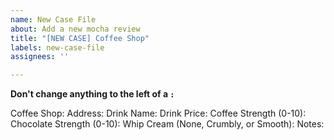 ```yaml
---
name: New Case File
about: Add a new mocha review
title: "[NEW CASE] Coffee Shop"
labels: new-case-file
assignees: ''

---
```


**Don't change anything to the left of a `:`**

Coffee Shop: 
Address: 
Drink Name: 
Drink Price: 
Coffee Strength (0-10): 
Chocolate Strength (0-10): 
Whip Cream (None, Crumbly, or Smooth): 
Notes: 
